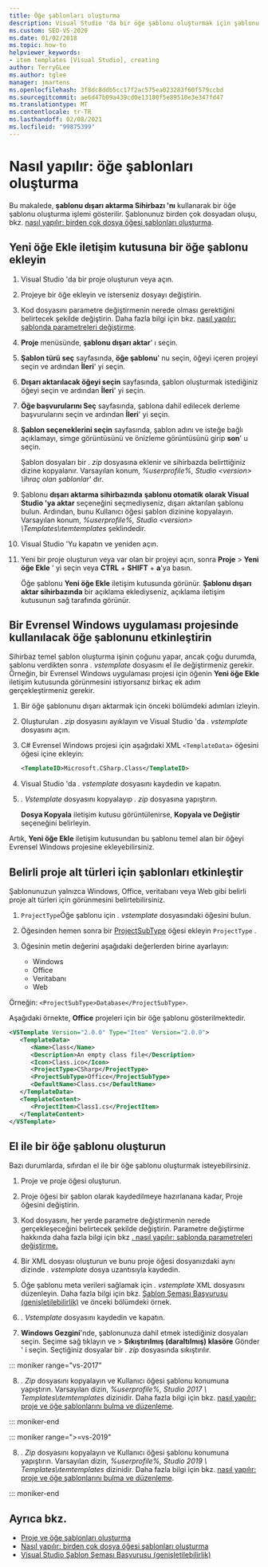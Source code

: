```yaml
---
title: Öğe şablonları oluşturma
description: Visual Studio 'da bir öğe şablonu oluşturmak için şablonu dışarı aktarma Sihirbazı 'nı nasıl kullanacağınızı öğrenin.
ms.custom: SEO-VS-2020
ms.date: 01/02/2018
ms.topic: how-to
helpviewer_keywords:
- item templates [Visual Studio], creating
author: TerryGLee
ms.author: tglee
manager: jmartens
ms.openlocfilehash: 3f8dc8ddb5cc17f2ac575ea023283f60f579ccbd
ms.sourcegitcommit: ae6d47b09a439cd0e13180f5e89510e3e347fd47
ms.translationtype: MT
ms.contentlocale: tr-TR
ms.lasthandoff: 02/08/2021
ms.locfileid: "99875399"
---
```

# <a name="how-to-create-item-templates"></a>Nasıl yapılır: öğe şablonları oluşturma

Bu makalede, **şablonu dışarı aktarma Sihirbazı 'nı** kullanarak bir öğe şablonu oluşturma işlemi gösterilir. Şablonunuz birden çok dosyadan oluşu, bkz. [nasıl yapılır: birden çok dosya öğesi şablonları oluşturma](../ide/how-to-create-multi-file-item-templates.md).

## <a name="add-an-item-template-to-the-add-new-item-dialog-box"></a>Yeni öğe Ekle iletişim kutusuna bir öğe şablonu ekleyin

1. Visual Studio 'da bir proje oluşturun veya açın.

1. Projeye bir öğe ekleyin ve isterseniz dosyayı değiştirin.

1. Kod dosyasını parametre değiştirmenin nerede olması gerektiğini belirtecek şekilde değiştirin. Daha fazla bilgi için bkz. [nasıl yapılır: şablonda parametreleri değiştirme](../ide/how-to-substitute-parameters-in-a-template.md).

1. **Proje** menüsünde, **şablonu dışarı aktar**' ı seçin.

1. **Şablon türü seç** sayfasında, **öğe şablonu**' nu seçin, öğeyi içeren projeyi seçin ve ardından **İleri**' yi seçin.

1. **Dışarı aktarılacak öğeyi seçin** sayfasında, şablon oluşturmak istediğiniz öğeyi seçin ve ardından **İleri**' yi seçin.

1. **Öğe başvurularını Seç** sayfasında, şablona dahil edilecek derleme başvurularını seçin ve ardından **İleri**' yi seçin.

1. **Şablon seçeneklerini seçin** sayfasında, şablon adını ve isteğe bağlı açıklamayı, simge görüntüsünü ve önizleme görüntüsünü girip **son**' u seçin.

    Şablon dosyaları bir *. zip* dosyasına eklenir ve sihirbazda belirttiğiniz dizine kopyalanır. Varsayılan konum, *%userprofile%\, Studio \<version\> \ihraç olan şablonlar*' dır.

1. Şablonu **dışarı aktarma sihirbazında** **şablonu otomatik olarak Visual Studio 'ya aktar** seçeneğini seçmediyseniz, dışarı aktarılan şablonu bulun. Ardından, bunu Kullanıcı öğesi şablon dizinine kopyalayın. Varsayılan konum, *%userprofile%\, Studio \<version\> \Templates\ıtemtemplates* şeklindedir.

1. Visual Studio 'Yu kapatın ve yeniden açın.

1. Yeni bir proje oluşturun veya var olan bir projeyi açın, sonra **Proje**  >  **Yeni öğe Ekle** ' yi seçin veya **CTRL** + **SHIFT** + **a**'ya basın.

   Öğe şablonu **Yeni öğe Ekle** iletişim kutusunda görünür. **Şablonu dışarı aktar sihirbazında** bir açıklama eklediyseniz, açıklama iletişim kutusunun sağ tarafında görünür.

## <a name="enable-the-item-template-to-be-used-in-a-universal-windows-app-project"></a>Bir Evrensel Windows uygulaması projesinde kullanılacak öğe şablonunu etkinleştirin

Sihirbaz temel şablon oluşturma işinin çoğunu yapar, ancak çoğu durumda, şablonu verdikten sonra *. vstemplate* dosyasını el ile değiştirmeniz gerekir. Örneğin, bir Evrensel Windows uygulaması projesi için öğenin **Yeni öğe Ekle** iletişim kutusunda görünmesini istiyorsanız birkaç ek adım gerçekleştirmeniz gerekir.

1. Bir öğe şablonunu dışarı aktarmak için önceki bölümdeki adımları izleyin.

1. Oluşturulan *. zip* dosyasını ayıklayın ve Visual Studio 'da *. vstemplate* dosyasını açın.

1. C# Evrensel Windows projesi için aşağıdaki XML `<TemplateData>` öğesini öğesi içine ekleyin:

   ```xml
   <TemplateID>Microsoft.CSharp.Class</TemplateID>
   ```

1. Visual Studio 'da *. vstemplate* dosyasını kaydedin ve kapatın.

1. *. Vstemplate* dosyasını kopyalayıp *. zip* dosyasına yapıştırın.

     **Dosya Kopyala** iletişim kutusu görüntülenirse, **Kopyala ve Değiştir** seçeneğini belirleyin.

Artık, **Yeni öğe Ekle** iletişim kutusundan bu şablonu temel alan bir öğeyi Evrensel Windows projesine ekleyebilirsiniz.

## <a name="enable-templates-for-specific-project-subtypes"></a>Belirli proje alt türleri için şablonları etkinleştir

Şablonunuzun yalnızca Windows, Office, veritabanı veya Web gibi belirli proje alt türleri için görünmesini belirtebilirsiniz.

1. `ProjectType`Öğe şablonu için *. vstemplate* dosyasındaki öğesini bulun.

1. Öğesinden hemen sonra bir [ProjectSubType](../extensibility/projectsubtype-element-visual-studio-templates.md) öğesi ekleyin `ProjectType` .

1. Öğesinin metin değerini aşağıdaki değerlerden birine ayarlayın:

    - Windows
    - Office
    - Veritabanı
    - Web

Örneğin: `<ProjectSubType>Database</ProjectSubType>`.

Aşağıdaki örnekte, **Office** projeleri için bir öğe şablonu gösterilmektedir.

```xml
<VSTemplate Version="2.0.0" Type="Item" Version="2.0.0">
   <TemplateData>
      <Name>Class</Name>
      <Description>An empty class file</Description>
      <Icon>Class.ico</Icon>
      <ProjectType>CSharp</ProjectType>
      <ProjectSubType>Office</ProjectSubType>
      <DefaultName>Class.cs</DefaultName>
   </TemplateData>
   <TemplateContent>
      <ProjectItem>Class1.cs</ProjectItem>
   </TemplateContent>
</VSTemplate>
```

## <a name="manually-create-an-item-template"></a>El ile bir öğe şablonu oluşturun

Bazı durumlarda, sıfırdan el ile bir öğe şablonu oluşturmak isteyebilirsiniz.

1. Proje ve proje öğesi oluşturun.

2. Proje öğesi bir şablon olarak kaydedilmeye hazırlanana kadar, Proje öğesini değiştirin.

3. Kod dosyasını, her yerde parametre değiştirmenin nerede gerçekleşeceğini belirtecek şekilde değiştirin. Parametre değiştirme hakkında daha fazla bilgi için bkz [. nasıl yapılır: şablonda parametreleri değiştirme.](../ide/how-to-substitute-parameters-in-a-template.md)

4. Bir XML dosyası oluşturun ve bunu proje öğesi dosyanızdaki aynı dizinde *. vstemplate* dosya uzantısıyla kaydedin.

5. Öğe şablonu meta verileri sağlamak için *. vstemplate* XML dosyasını düzenleyin. Daha fazla bilgi için bkz. [Şablon Şeması Başvurusu (genişletilebilirlik)](../extensibility/visual-studio-template-schema-reference.md) ve önceki bölümdeki örnek.

6. *. Vstemplate* dosyasını kaydedin ve kapatın.

7. **Windows Gezgini**'nde, şablonunuza dahil etmek istediğiniz dosyaları seçin. Seçime sağ tıklayın ve   >  **Sıkıştırılmış (daraltılmış) klasöre** Gönder ' i seçin. Seçtiğiniz dosyalar bir *. zip* dosyasında sıkıştırılır.

::: moniker range="vs-2017"

8. *. Zip* dosyasını kopyalayın ve Kullanıcı öğesi şablonu konumuna yapıştırın. Varsayılan dizin, *%userprofile%\, Studio 2017 \ Templates\ıtemtemplates* dizinidir. Daha fazla bilgi için bkz. [nasıl yapılır: proje ve öğe şablonlarını bulma ve düzenleme](../ide/how-to-locate-and-organize-project-and-item-templates.md).

::: moniker-end

::: moniker range=">=vs-2019"

8. *. Zip* dosyasını kopyalayın ve Kullanıcı öğesi şablonu konumuna yapıştırın. Varsayılan dizin, *%userprofile%\, Studio 2019 \ Templates\ıtemtemplates* dizinidir. Daha fazla bilgi için bkz. [nasıl yapılır: proje ve öğe şablonlarını bulma ve düzenleme](../ide/how-to-locate-and-organize-project-and-item-templates.md).

::: moniker-end

## <a name="see-also"></a>Ayrıca bkz.

- [Proje ve öğe şablonları oluşturma](../ide/creating-project-and-item-templates.md)
- [Nasıl yapılır: birden çok dosya öğesi şablonları oluşturma](../ide/how-to-create-multi-file-item-templates.md)
- [Visual Studio Şablon Şeması Başvurusu (genişletilebilirlik)](../extensibility/visual-studio-template-schema-reference.md)

